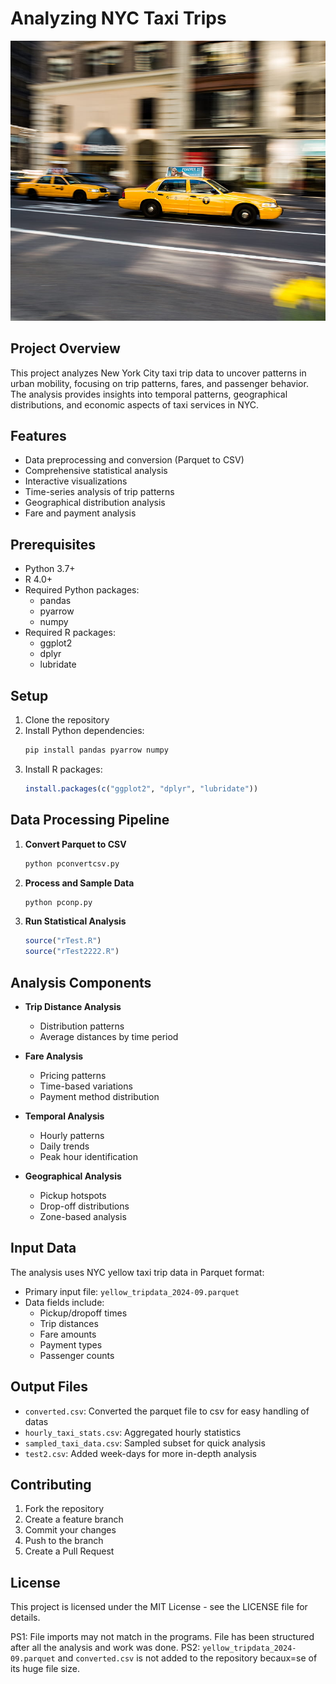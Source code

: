 # Analyzing NYC Taxi Trips

![NYC Taxi Analysis Dashboard](assets/bg.jpg)

## Project Overview
This project analyzes New York City taxi trip data to uncover patterns in urban mobility, focusing on trip patterns, fares, and passenger behavior. The analysis provides insights into temporal patterns, geographical distributions, and economic aspects of taxi services in NYC.

## Features
- Data preprocessing and conversion (Parquet to CSV)
- Comprehensive statistical analysis
- Interactive visualizations
- Time-series analysis of trip patterns
- Geographical distribution analysis
- Fare and payment analysis


## Prerequisites
- Python 3.7+
- R 4.0+
- Required Python packages:
  - pandas
  - pyarrow
  - numpy
- Required R packages:
  - ggplot2
  - dplyr
  - lubridate

## Setup
1. Clone the repository
2. Install Python dependencies:
   ```bash
   pip install pandas pyarrow numpy
   ```
3. Install R packages:
   ```R
   install.packages(c("ggplot2", "dplyr", "lubridate"))
   ```

## Data Processing Pipeline
1. **Convert Parquet to CSV**
   ```bash
   python pconvertcsv.py
   ```

2. **Process and Sample Data**
   ```bash
   python pconp.py
   ```

3. **Run Statistical Analysis**
   ```R
   source("rTest.R")
   source("rTest2222.R")
   ```

## Analysis Components
- **Trip Distance Analysis**
  - Distribution patterns
  - Average distances by time period
  
- **Fare Analysis**
  - Pricing patterns
  - Time-based variations
  - Payment method distribution

- **Temporal Analysis**
  - Hourly patterns
  - Daily trends
  - Peak hour identification

- **Geographical Analysis**
  - Pickup hotspots
  - Drop-off distributions
  - Zone-based analysis

## Input Data
The analysis uses NYC yellow taxi trip data in Parquet format:
- Primary input file: `yellow_tripdata_2024-09.parquet`
- Data fields include:
  - Pickup/dropoff times
  - Trip distances
  - Fare amounts
  - Payment types
  - Passenger counts

## Output Files
- `converted.csv`: Converted the parquet file to csv for easy handling of datas
- `hourly_taxi_stats.csv`: Aggregated hourly statistics
- `sampled_taxi_data.csv`: Sampled subset for quick analysis
- `test2.csv`: Added week-days for more in-depth analysis  

## Contributing
1. Fork the repository
2. Create a feature branch
3. Commit your changes
4. Push to the branch
5. Create a Pull Request

## License
This project is licensed under the MIT License - see the LICENSE file for details.

PS1: File imports may not match in the programs. File has been structured after all the analysis and work was done.
PS2: `yellow_tripdata_2024-09.parquet` and `converted.csv` is not added to the repository becaux=se of its huge file size.
